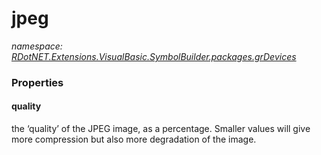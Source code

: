 ﻿# jpeg
_namespace: [RDotNET.Extensions.VisualBasic.SymbolBuilder.packages.grDevices](./index.md)_






### Properties

#### quality
the ‘quality’ of the JPEG image, as a percentage. Smaller values will give more compression but also more degradation of the image.
